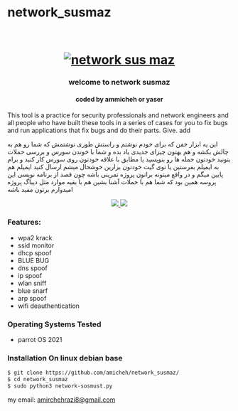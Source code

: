 # network_susmaz
<h1 align="center">
  <br>
  <a href="https://github.com/amicheh/network_susmaz/"><img src="https://images.idgesg.net/images/article/2019/03/hack-your-own-wi-fi_neon-wi-fi_keyboard_hacker-100791531-large.jpg?auto=webp" alt="network sus maz"></a>

</h1>
<h3 align="center"> welcome to network susmaz </h3> 
<h4 align="center">coded by ammicheh or yaser</h4>



This tool is a practice for security professionals and network engineers and all people who have built these tools in a series of cases for you to fix bugs and run applications that fix bugs and do their parts. Give. add

این یه ابزار خفن که برای خودم نوشتم و راستش طوری نوشتمش که شما رو هم به چالش بکشه و هم بهتون چیزای جدیدی یاد بده و شما با خوندن سورس و بررسی حملات بتونید خودتون حمله ها رو بنویسید یا مطابق با علاقه خودتون روی سورس کار کنید و برام به ایمیلم بفرستین یا توی گیت خودتون بزارین خوشحال میشم ارسال کنید ایمیلم هم پایین میگم
و در واقع میتونه براتون پروژه تمرینی باشه چون قصد از برنامه نویسی این پروسه همین بود که شما هم با حملات آشنا بشین هم با بقیه موارد مثل دیباگ پروژه امیدوارم برتون مفید باشه

<p align="center">
  <a href="http://python.org">
    <img src="https://img.shields.io/badge/python-v3-blue">
  </a>
  
  <a href="https://www.microsoft.com/de-de/">
    <img src="https://img.shields.io/badge/platform-Linux-red">
  </a>
  
  ### Features:
  - wpa2 krack
  - ssid monitor
  - dhcp spoof
  - BLUE BUG
  - dns spoof
  - ip spoof
  - wlan sniff
  - blue snarf
  - arp spoof
  - wifi deauthentication
 
### Operating Systems Tested

- parrot OS 2021

### Installation On linux debian base
  
```bash
$ git clone https://github.com/amicheh/network_susmaz/
$ cd network_susmaz
$ sudo python3 network-sosmust.py
```
  
  
  my email:
  amirchehrazi8@gmail.com
